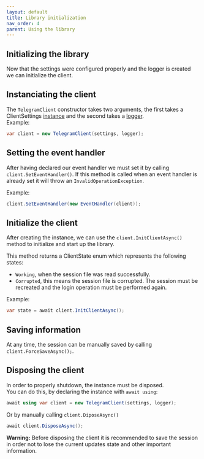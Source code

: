 ```yaml
---
layout: default
title: Library initialization
nav_order: 4
parent: Using the library
---
```

## Initializing the library
Now that the settings were configured properly and the logger is created we can initialize the client.

## Instanciating the client
The `TelegramClient` constructor takes two arguments, the first takes a ClientSettings [instance](../configuration/library_configuration.md) and the second takes a [logger](../configuration/logging.md).\
Example:
```cs
var client = new TelegramClient(settings, logger);
```

## Setting the event handler
After having declared our event handler we must set it by calling `client.SetEventHandler()`. If this method is called when an event handler is already set it will throw an `InvalidOperationException`.

Example:
```cs
client.SetEventHandler(new EventHandler(client));
```

## Initialize the client
After creating the instance, we can use the `client.InitClientAsync()` method to initialize and start up the library.

This method returns a ClientState enum which represents the following states:
- `Working`, when the session file was read successfully.
- `Corrupted`, this means the session file is corrupted. The session must be recreated and the login operation must be performed again.

Example:
```cs
var state = await client.InitClientAsync();
```

## Saving information
At any time, the session can be manually saved by calling `client.ForceSaveAsync();`. 

## Disposing the client
In order to properly shutdown, the instance must be disposed.\
You can do this, by declaring the instance with `await using`:
```cs
await using var client = new TelegramClient(settings, logger);
```
Or by manually calling `client.DiposeAsync()`
```cs
await client.DisposeAsync();
```
<div class="warning">
<p><b>Warning:</b> Before disposing the client it is recommended to save the session in order not to lose the current updates state and other important information.</p>
